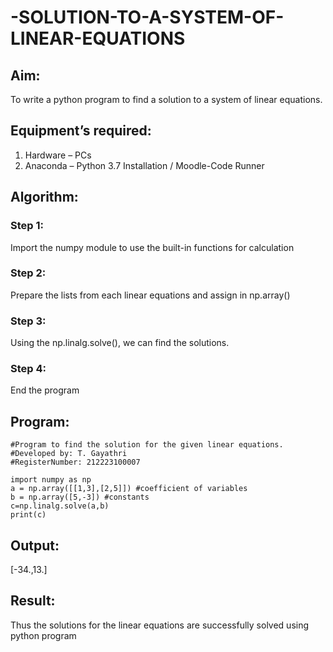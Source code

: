 # -SOLUTION-TO-A-SYSTEM-OF-LINEAR-EQUATIONS
## Aim:
To write a python program to find a solution to a system of linear equations.
## Equipment’s required:
1. 	Hardware – PCs
2. 	Anaconda – Python 3.7 Installation / Moodle-Code Runner
## Algorithm:
### Step 1: 
Import the numpy module to use the built-in functions for calculation
### Step 2: 
Prepare the lists from each linear equations and assign in np.array()
### Step 3: 
Using the np.linalg.solve(), we can find the solutions.
### Step 4: 
End the program
## Program:
```
#Program to find the solution for the given linear equations.
#Developed by: T. Gayathri
#RegisterNumber: 212223100007

import numpy as np
a = np.array([[1,3],[2,5]]) #coefficient of variables
b = np.array([5,-3]) #constants
c=np.linalg.solve(a,b)
print(c)
```
## Output:
[-34.,13.]

## Result: 
Thus the solutions for the linear equations are successfully solved using python program

